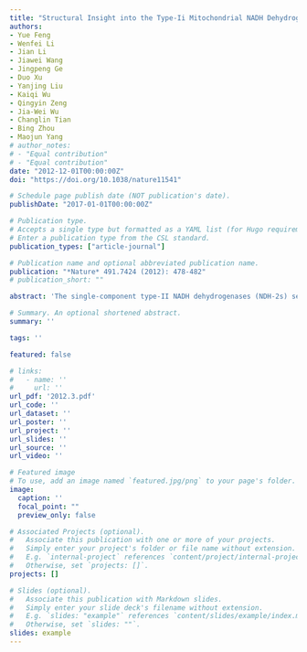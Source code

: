 ```yaml
---
title: "Structural Insight into the Type-Ii Mitochondrial NADH Dehydrogenases"
authors:
- Yue Feng
- Wenfei Li
- Jian Li
- Jiawei Wang
- Jingpeng Ge
- Duo Xu
- Yanjing Liu
- Kaiqi Wu
- Qingyin Zeng
- Jia-Wei Wu
- Changlin Tian
- Bing Zhou
- Maojun Yang
# author_notes:
# - "Equal contribution"
# - "Equal contribution"
date: "2012-12-01T00:00:00Z"
doi: "https://doi.org/10.1038/nature11541" 

# Schedule page publish date (NOT publication's date).
publishDate: "2017-01-01T00:00:00Z"

# Publication type.
# Accepts a single type but formatted as a YAML list (for Hugo requirements).
# Enter a publication type from the CSL standard.
publication_types: ["article-journal"]

# Publication name and optional abbreviated publication name.
publication: "*Nature* 491.7424 (2012): 478-482"
# publication_short: ""

abstract: 'The single-component type-II NADH dehydrogenases (NDH-2s) serve as alternatives to the multisubunit respiratory complex I (type-I NADH dehydrogenase (NDH-1), also called NADH:ubiquinone oxidoreductase; EC 1.6.5.3) in catalysing electron transfer from NADH to ubiquinone in the mitochondrial respiratory chain1. The yeast NDH-2 (Ndi1) oxidizes NADH on the matrix side and reduces ubiquinone to maintain mitochondrial NADH/NAD+ homeostasis. Ndi1 is a potential therapeutic agent for human diseases caused by complex I defects2,3,4,5,6,7,8,9, particularly Parkinson’s disease, because its expression restores the mitochondrial activity in animals with complex I deficiency. NDH-2s in pathogenic microorganisms are viable targets for new antibiotics10,11. Here we solve the crystal structures of Ndi1 in its substrate-free, NADH-, ubiquinone- and NADH–ubiquinone-bound states, to help understand the catalytic mechanism of NDH-2s. We find that Ndi1 homodimerization through its carboxy-terminal domain is critical for its catalytic activity and membrane targeting. The structures reveal two ubiquinone-binding sites (UQI and UQII) in Ndi1. NADH and UQI can bind to Ndi1 simultaneously to form a substrate–protein complex. We propose that UQI interacts with FAD to act as an intermediate for electron transfer, and that NADH transfers electrons through this FAD–UQI complex to UQII. Together our data reveal the regulatory and catalytic mechanisms of Ndi1 and may facilitate the development or targeting of NDH-2s for potential therapeutic applications.'

# Summary. An optional shortened abstract.
summary: ''

tags: ''

featured: false

# links:
#   - name: ''
#     url: ''
url_pdf: '2012.3.pdf'
url_code: ''
url_dataset: ''
url_poster: ''
url_project: ''
url_slides: ''
url_source: ''
url_video: ''

# Featured image
# To use, add an image named `featured.jpg/png` to your page's folder. 
image:
  caption: ''
  focal_point: ""
  preview_only: false

# Associated Projects (optional).
#   Associate this publication with one or more of your projects.
#   Simply enter your project's folder or file name without extension.
#   E.g. `internal-project` references `content/project/internal-project/index.md`.
#   Otherwise, set `projects: []`.
projects: []

# Slides (optional).
#   Associate this publication with Markdown slides.
#   Simply enter your slide deck's filename without extension.
#   E.g. `slides: "example"` references `content/slides/example/index.md`.
#   Otherwise, set `slides: ""`.
slides: example
---
```



